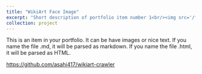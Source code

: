 ```yaml
---
title: "WikiArt Face Image"
excerpt: "Short description of portfolio item number 1<br/><img src='/files/projects_wikiart/wikiart_face.0.png' width='1000' height='1000'>"
collection: project
---
```


This is an item in your portfolio. It can be have images or nice text. If you name the file .md, it will be parsed as markdown. If you name the file .html, it will be parsed as HTML.

https://github.com/asahi417/wikiart-crawler
